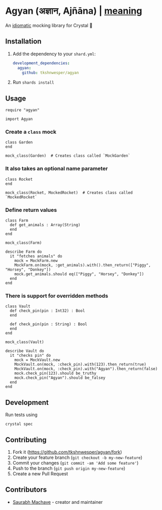 # Agyan (अज्ञान, Ajñāna) | [meaning][meaning-of-agyan]

An [idiomatic][idiomatic-definition] mocking library for Crystal 💎

## Installation

1. Add the dependency to your `shard.yml`:

   ```yaml
   development_dependencies:
     agyan:
       github: tkshnwesper/agyan
   ```

2. Run `shards install`

## Usage

```crystal
require "agyan"

import Agyan
```

### Create a `class` mock

```crystal
class Garden
end

mock_class(Garden)  # Creates class called `MockGarden`
```

### It also takes an optional name parameter

```crystal
class Rocket
end

mock_class(Rocket, MockedRocket)  # Creates class called `MockedRocket`
```

### Define return values

```crystal
class Farm
  def get_animals : Array(String)
  end
end

mock_class(Farm)

describe Farm do
  it "fetches animals" do
    mock = MockFarm.new
    MockFarm.on(mock, :get_animals).with().then_return(["Piggy", "Horsey", "Donkey"])
    mock.get_animals.should eq(["Piggy", "Horsey", "Donkey"])
  end
end
```

### There is support for overridden methods

```crystal
class Vault
  def check_pin(pin : Int32) : Bool
  end

  def check_pin(pin : String) : Bool
  end
end

mock_class(Vault)

describe Vault do
  it "checks pin" do
    mock = MockVault.new
    MockVault.on(mock, :check_pin).with(123).then_return(true)
    MockVault.on(mock, :check_pin).with("Agyan").then_return(false)
    mock.check_pin(123).should be_truthy
    mock.check_pin("Agyan").should be_falsey
  end
end
```

## Development

Run tests using

```
crystal spec
```

## Contributing

1. Fork it (<https://github.com/tkshnwesper/agyan/fork>)
2. Create your feature branch (`git checkout -b my-new-feature`)
3. Commit your changes (`git commit -am 'Add some feature'`)
4. Push to the branch (`git push origin my-new-feature`)
5. Create a new Pull Request

## Contributors

- [Saurabh Machave](https://github.com/tkshnwesper) - creator and maintainer

[idiomatic-definition]: https://www.lexico.com/definition/idiomatic
[meaning-of-agyan]: (https://www.wisdomlib.org/definition/ajnana#sanskrit)
